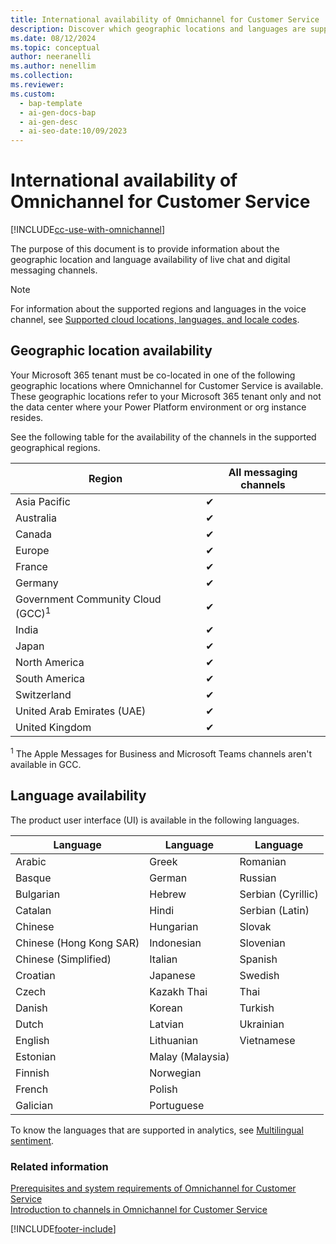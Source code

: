 ```yaml
---
title: International availability of Omnichannel for Customer Service
description: Discover which geographic locations and languages are supported by Omnichannel for Customer Service.
ms.date: 08/12/2024
ms.topic: conceptual
author: neeranelli
ms.author: nenellim
ms.collection:
ms.reviewer:
ms.custom:
  - bap-template
  - ai-gen-docs-bap
  - ai-gen-desc
  - ai-seo-date:10/09/2023
---
```

# International availability of Omnichannel for Customer Service

[!INCLUDE[cc-use-with-omnichannel](../../includes/cc-use-with-omnichannel.md)]

The purpose of this document is to provide information about the geographic location and language availability of live chat and digital messaging channels.

> [!NOTE]
> For information about the supported regions and languages in the voice channel, see [Supported cloud locations, languages, and locale codes](../administer/voice-channel-region-availability.md).

## Geographic location availability

Your Microsoft 365 tenant must be co-located in one of the following geographic locations where Omnichannel for Customer Service is available. These geographic locations refer to your Microsoft 365 tenant only and not the data center where your Power Platform environment or org instance resides.

See the following table for the availability of the channels in the supported geographical regions.

| Region| All messaging channels |
|-------|------------------------|
| Asia Pacific|	✔ |
| Australia | ✔ |
| Canada | ✔ |
| Europe |	✔ |
| France | ✔ |
| Germany |	✔ |
| Government Community Cloud (GCC)<sup>1</sup> | ✔ |
| India | ✔ |
| Japan |	✔ |
| North America | ✔ |
| South America | ✔ |
| Switzerland |	✔ |
| United Arab Emirates (UAE) | ✔ |
| United Kingdom | ✔ |

<sup>1</sup> The Apple Messages for Business and Microsoft Teams channels aren't available in GCC.

## Language availability

The product user interface (UI) is available in the following languages.

| Language                | Language          | Language            |
|-------------------------|-------------------|---------------------|
| Arabic                  | Greek             | Romanian            |
| Basque                  | German            | Russian             |
| Bulgarian               | Hebrew            | Serbian (Cyrillic)  |
| Catalan                 | Hindi             | Serbian (Latin)     |
| Chinese                 | Hungarian         | Slovak              |
| Chinese (Hong Kong SAR) | Indonesian        | Slovenian           |
| Chinese (Simplified)    | Italian           | Spanish             |
| Croatian                | Japanese          | Swedish             |
| Czech                   | Kazakh Thai       | Thai                |
| Danish                  | Korean            | Turkish             |
| Dutch                   | Latvian           | Ukrainian           |
| English                 | Lithuanian        | Vietnamese          |
| Estonian                | Malay (Malaysia)  |                     |
| Finnish                 | Norwegian         |                     |
| French                  | Polish            |                     |
| Galician                | Portuguese        |                     |


To know the languages that are supported in analytics, see [Multilingual sentiment](../administer/enable-sentiment-analysis.md#multilingual-sentiment).

### Related information

[Prerequisites and system requirements of Omnichannel for Customer Service](system-requirements-omnichannel.md)  
[Introduction to channels in Omnichannel for Customer Service](../use/channels.md)  




[!INCLUDE[footer-include](../../includes/footer-banner.md)]
